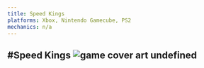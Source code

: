 ```yaml
---
title: Speed Kings
platforms: Xbox, Nintendo Gamecube, PS2
mechanics: n/a
---
```

#Speed Kings
![game cover art](//images.igdb.com/igdb/image/upload/t_thumb/kygiorfclngunqoh6nkh.jpg "Logo Title Text 1")
undefined
-
